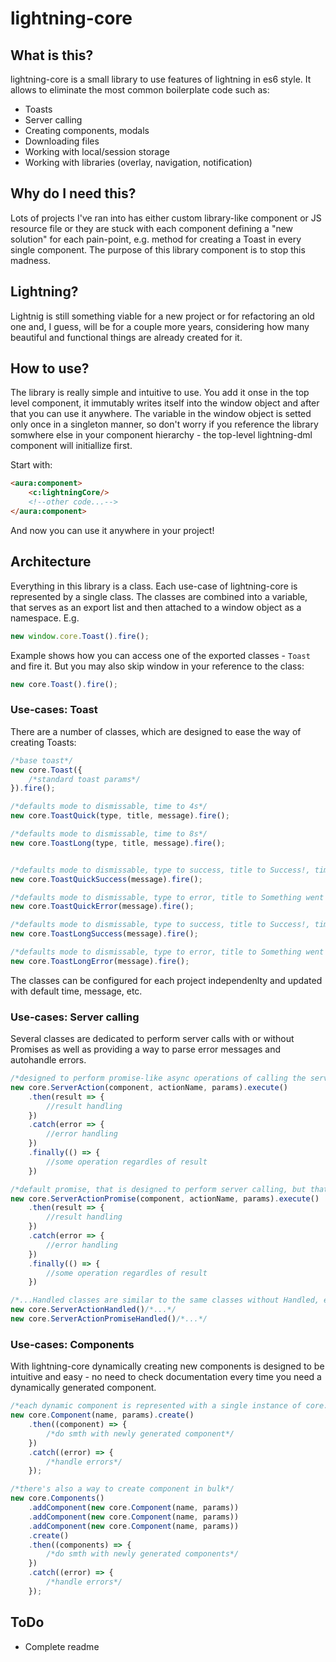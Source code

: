 # lightning-core

## What is this?
lightning-core is a small library to use features of lightning in es6 style. It allows to eliminate the most common boilerplate code such as:
- Toasts
- Server calling
- Creating components, modals
- Downloading files
- Working with local/session storage
- Working with libraries (overlay, navigation, notification)

## Why do I need this?
Lots of projects I've ran into has either custom library-like component or JS resource file or they are stuck with each component defining a "new solution" for each pain-point, e.g. method for creating a Toast in every single component.
The purpose of this library component is to stop this madness.

## Lightning?
Lightnig is still something viable for a new project or for refactoring an old one and, I guess, will be for a couple more years, considering how many beautiful and functional things are already created for it.

## How to use?
The library is really simple and intuitive to use. You add it onse in the top level component, it immutably writes itself into the window object and after that you can use it anywhere. The variable in the window object is setted only once in a singleton manner, so don't worry if you reference the library somwhere else in your component hierarchy - the top-level lightning-dml component will initiallize first.

Start with:
```html
<aura:component>
	<c:lightningCore/>
	<!--other code...-->
</aura:component>
```
And now you can use it anywhere in your project!


## Architecture
Everything in this library is a class.  Each use-case of lightning-core is represented by a single class. The classes are combined into a variable, that serves as an export list and then attached to a window object as a namespace.
E.g.
```javascript
new window.core.Toast().fire();
```
Example shows how you can access one of the exported classes - `Toast` and fire it. But you may also skip window in your reference to the class:
```javascript
new core.Toast().fire();
```

### Use-cases: Toast
There are a number of classes, which are designed to ease the way of creating Toasts:

```javascript
/*base toast*/
new core.Toast({
	/*standard toast params*/
}).fire();

/*defaults mode to dismissable, time to 4s*/
new core.ToastQuick(type, title, message).fire();

/*defaults mode to dismissable, time to 8s*/
new core.ToastLong(type, title, message).fire();


/*defaults mode to dismissable, type to success, title to Success!, time to 4s*/
new core.ToastQuickSuccess(message).fire();

/*defaults mode to dismissable, type to error, title to Something went wrong!, time to 4s*/
new core.ToastQuickError(message).fire();

/*defaults mode to dismissable, type to success, title to Success!, time to 8s*/
new core.ToastLongSuccess(message).fire();

/*defaults mode to dismissable, type to error, title to Something went wrong!, time to 8s*/
new core.ToastLongError(message).fire();
```
The classes can be configured for each project independenlty and updated with default time, message, etc.

### Use-cases: Server calling
Several classes are dedicated to perform server calls with or without Promises as well as providing a way to parse error messages and autohandle errors.

```javascript
/*designed to perform promise-like async operations of calling the server, but that can be used with @AuraEnabled(cacheable=true). However, this cannot be chained like an actual promise*/
new core.ServerAction(component, actionName, params).execute()
	.then(result => {
		//result handling
	})
	.catch(error => {
		//error handling
	})
	.finally(() => {
		//some operation regardles of result
	})

/*default promise, that is designed to perform server calling, but that doesnt require to be wrapped with $A.getCallback(...)*/
new core.ServerActionPromise(component, actionName, params).execute()
	.then(result => {
		//result handling
	})
	.catch(error => {
		//error handling
	})
	.finally(() => {
		//some operation regardles of result
	})

/*...Handled classes are similar to the same classes without Handled, except for they automatically parse an error from response and show a toast with core.ToastLongError class*/
new core.ServerActionHandled()/*...*/
new core.ServerActionPromiseHandled()/*...*/
```

### Use-cases: Components
With lightning-core dynamically creating new components is designed to be intuitive and easy - no need to check documentation every time you need a dynamically generated component.

```javascript
/*each dynamic component is represented with a single instance of core.Component class and onyl requires a name and desired attributes. .create() method returns a Promsie*/
new core.Component(name, params).create()
	.then((component) => {
		/*do smth with newly generated component*/
	})
	.catch((error) => {
		/*handle errors*/
	});

/*there's also a way to create component in bulk*/
new core.Components()
	.addComponent(new core.Component(name, params))
	.addComponent(new core.Component(name, params))
	.addComponent(new core.Component(name, params))
	.create()
	.then((components) => {
		/*do smth with newly generated components*/
	})
	.catch((error) => {
		/*handle errors*/
	});
```

## ToDo
- Complete readme
